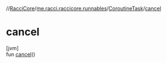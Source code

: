 //[RacciCore](../../../index.md)/[me.racci.raccicore.runnables](../index.md)/[CoroutineTask](index.md)/[cancel](cancel.md)

# cancel

[jvm]\
fun [cancel](cancel.md)()
